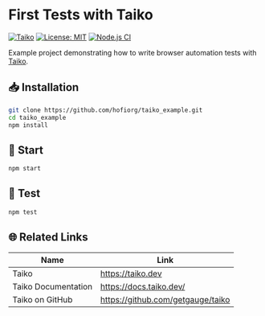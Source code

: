 # First Tests with Taiko 

[![Taiko](https://img.shields.io/badge/Tested%20with-Taiko-00ADD8?logo=gauge&logoColor=white)](https://taiko.dev/)
[![License: MIT](https://img.shields.io/badge/License-MIT-yellow.svg)](LICENSE)
[![Node.js CI](https://github.com/hofiorg/taiko_example/actions/workflows/node.js.yml/badge.svg)](https://github.com/hofiorg/taiko_example/actions/workflows/node.js.yml)

Example project demonstrating how to write browser automation tests with [Taiko](https://taiko.dev).

## 📥 Installation

```sh
git clone https://github.com/hofiorg/taiko_example.git
cd taiko_example
npm install
```

## 🚀 Start

```sh
npm start
```

## 🧪 Test

```sh
npm test
```

## 🌐 Related Links

| Name                | Link                                |
|---------------------|-------------------------------------|
| Taiko               | <https://taiko.dev>                 |
| Taiko Documentation | <https://docs.taiko.dev/>           |
| Taiko on GitHub     | <https://github.com/getgauge/taiko> |

